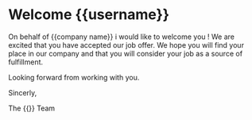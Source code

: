 # Welcome {{username}}

On behalf of {{company name}} i would like to welcome you !
We are excited that you have accepted our job offer.
We hope you will find your place in our company and that you will consider your job as a source of fulfillment.

Looking forward from working with you.

Sincerly,

The {{}} Team